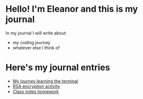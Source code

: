# Hello! I'm Eleanor and this is my journal

In my journal I will write about:

- my coding journey
- whatever else I think of

# Here's my journal entries

- [My journey learning the terminal](terminal.md)
- [RSA encryption activity](encryption.md)
- [Class notes homework](homework.md)

